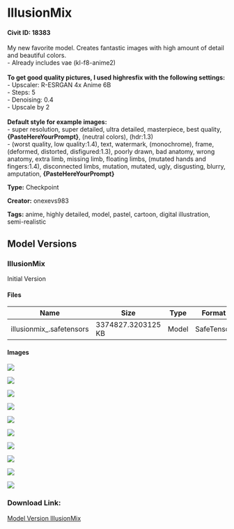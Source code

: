 # IllusionMix

#### Civit ID: 18383

<p>My new favorite model. Creates fantastic images with high amount of detail and beautiful colors.<br />- Already includes vae (kl-f8-anime2)<br /><br /><strong>To get good quality pictures, I used highresfix with the following settings:</strong><br />- Upscaler: R-ESRGAN 4x Anime 6B<br />- Steps: 5<br />- Denoising: 0.4<br />- Upscale by 2<br /><br /><strong>Default style for example images:</strong><br />- super resolution, super detailed, ultra detailed, masterpiece, best quality, <strong>{PasteHereYourPrompt}</strong>, (neutral colors), (hdr:1.3)<br />- (worst quality, low quality:1.4), text, watermark, (monochrome), frame, (deformed, distorted, disfigured:1.3), poorly drawn, bad anatomy, wrong anatomy, extra limb, missing limb, floating limbs, (mutated hands and fingers:1.4), disconnected limbs, mutation, mutated, ugly, disgusting, blurry, amputation, <strong>{PasteHereYourPrompt}</strong></p>

**Type:** Checkpoint

**Creator:** onexevs983

**Tags:** anime, highly detailed, model, pastel, cartoon, digital illustration, semi-realistic

## Model Versions

### IllusionMix

<p>Initial Version</p>

#### Files

| Name | Size | Type | Format | Download Url | AutoV1 | AutoV2 | SHA256 | CRC32 | BLAKE3 |
| --- | --- | --- | --- | --- | --- | --- | --- | --- | --- |
| illusionmix_.safetensors | 3374827.3203125 KB | Model | SafeTensor | https://civitai.com/api/download/models/21790 | BF7EC22D | 67C2942446 | 67C2942446694C6C1A2D6FC6492DB03D20989EA9C70D4F63A567712F7D30329D | 9CDD259C | 406DB80F451AD6D15B35C3CA2FC92F7918E0F6C0CCA816F49AC80DEFD19482BE |

#### Images

<p><img src="https://image.civitai.com/xG1nkqKTMzGDvpLrqFT7WA/dfc1d9ee-914f-4f10-2c1a-9669d81d6a00/width=450/232444.jpeg" /></p>

<p><img src="https://image.civitai.com/xG1nkqKTMzGDvpLrqFT7WA/114505fb-9f9c-4dae-d5fe-fee4b5d97f00/width=450/232458.jpeg" /></p>

<p><img src="https://image.civitai.com/xG1nkqKTMzGDvpLrqFT7WA/3d7cbf8e-b0af-4223-1f97-963fd7172300/width=450/232457.jpeg" /></p>

<p><img src="https://image.civitai.com/xG1nkqKTMzGDvpLrqFT7WA/c231e5b3-9dde-4d2d-08d3-b8ff91a0a900/width=450/232456.jpeg" /></p>

<p><img src="https://image.civitai.com/xG1nkqKTMzGDvpLrqFT7WA/b1ceadbf-17fd-4294-c3c2-38ed3d0bb400/width=450/232455.jpeg" /></p>

<p><img src="https://image.civitai.com/xG1nkqKTMzGDvpLrqFT7WA/39db4fc2-f8f4-4bf9-740a-79f378838100/width=450/232454.jpeg" /></p>

<p><img src="https://image.civitai.com/xG1nkqKTMzGDvpLrqFT7WA/66d4d63c-4fb6-4fb9-3410-67ec965cc300/width=450/232453.jpeg" /></p>

<p><img src="https://image.civitai.com/xG1nkqKTMzGDvpLrqFT7WA/4fbdf479-7b69-4495-27af-21f8abd97200/width=450/232452.jpeg" /></p>

<p><img src="https://image.civitai.com/xG1nkqKTMzGDvpLrqFT7WA/6cb45e55-142f-4d9d-51a9-42e2e0df3500/width=450/232451.jpeg" /></p>

<p><img src="https://image.civitai.com/xG1nkqKTMzGDvpLrqFT7WA/8c1e56c7-f275-498c-a18e-ff8f2b1a8100/width=450/232450.jpeg" /></p>

### Download Link:

[Model Version IllusionMix](https://civitai.com/api/download/models/21790)

